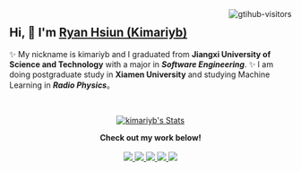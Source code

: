 <a href="https://github.com/kimariyb">
    <img align="right" src="https://komarev.com/ghpvc/?username=kimariyb&label=Visitors&color=red&style=flat&logo=github" alt="gtihub-visitors"/>
</a>

## Hi, 👋  I'm <a href="https://ikuns.icu/" target="_blank">Ryan Hsiun (Kimariyb)</a> 

  ✨ My nickname is kimariyb and I graduated from **Jiangxi University of Science and Technology** with a major in ***Software Engineering***. 
  ✨ I am doing postgraduate study in **Xiamen University** and studying Machine Learning in ***Radio Physics***。

  <!--my introduction end -->

<br>

<p align="center">
  <a href="https://github.com/kimariyb" class="rich-diff-level-one">
    <img src="https://github-readme-stats.vercel.app/api?username=kimariyb&title_color=333&text_color=777" alt="kimariyb's Stats" >
    <!-- &hide=issues
    <img src="https://github-readme-stats.vercel.app/api?username=Charmve&hide=issues&title_color=333&text_color=777" alt="Charmve's Stats" >
    -->
  </a>
</p>

<p align="center">
  <strong>Check out my work below!</strong>
  <br><br>
  <a href="https://github.com/kimariyb">
    <img src="https://badges.strrl.dev/visits/kimariyb/kimariyb?style=flat-square&color=black&logo=github">
  </a>
  <a href="https://github.com/kimariyb">
    <img src="https://badges.strrl.dev/years/kimariyb?style=flat-square&color=black&logo=github">
  </a>
  <a href="https://github.com/kimariyb?tab=repositories">
    <img src="https://badges.strrl.dev/repos/kimariyb?style=flat-square&color=black&logo=github">
  </a>
  <a href="https://gist.github.com/kimariyb">
    <img src="https://badges.strrl.dev/gists/kimariyb?style=flat-square&color=black&logo=github">
  </a>
  <a href="https://github.com/kimariyb">
    <img src="https://badges.strrl.dev/commits/monthly/kimariyb?style=flat-square&color=black&logo=github">
  </a>
</p>

<!--START_SECTION:waka-->
<!--END_SECTION:waka-->





